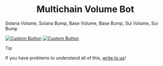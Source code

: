 <h1  align="center">  Multichain Volume Bot </h1>

Solana Volume, Solana Bump, Base Volume, Base Bump, Sui Volume, Sui Bump

[![Custom Button](https://img.shields.io/badge/Click%20Here-WEBSITE%20-blue?style=for-the-badge)](https://www.catster.io/)
[![Custom Button](https://img.shields.io/badge/PRICE-blue?style=for-the-badge)](https://www.catster.io/#pricing-section)

> [!TIP] 
> If you have problems to understand all of this, [write to us](https://t.me/@mineme0812)!
